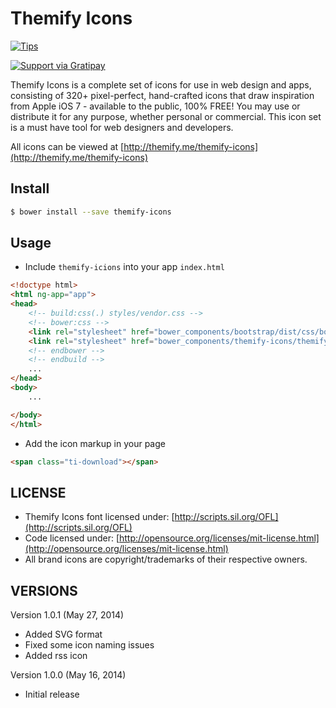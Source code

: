 Themify Icons
=============
[![Tips](https://img.shields.io/gratipay/lykmapipo.svg)](https://gratipay.com/lykmapipo/)

[![Support via Gratipay](https://cdn.rawgit.com/gratipay/gratipay-badge/2.3.0/dist/gratipay.svg)](https://gratipay.com/lykmapipo/)

Themify Icons is a complete set of icons for use in web design and apps, consisting of 320+ pixel-perfect, hand-crafted
icons that draw inspiration from Apple iOS 7 - available to the public, 100% FREE! You may use or distribute it for any
purpose, whether personal or commercial. This icon set is a must have tool for web designers and developers.

All icons can be viewed at [http://themify.me/themify-icons](http://themify.me/themify-icons)

## Install

```sh
$ bower install --save themify-icons
```

## Usage

- Include `themify-icions` into your app `index.html`

```html
<!doctype html>
<html ng-app="app">
<head>
    <!-- build:css(.) styles/vendor.css -->
    <!-- bower:css -->
    <link rel="stylesheet" href="bower_components/bootstrap/dist/css/bootstrap.css" />
    <link rel="stylesheet" href="bower_components/themify-icons/themify-icons.css" />
    <!-- endbower -->
    <!-- endbuild -->
    ...
</head>
<body>
    ...

</body>
</html>
```

- Add the icon markup in your page

```html
<span class="ti-download"></span>
```

## LICENSE

- Themify Icons font licensed under: [http://scripts.sil.org/OFL](http://scripts.sil.org/OFL)
- Code licensed
  under: [http://opensource.org/licenses/mit-license.html](http://opensource.org/licenses/mit-license.html)
- All brand icons are copyright/trademarks of their respective owners.

## VERSIONS

Version 1.0.1 (May 27, 2014)

- Added SVG format
- Fixed some icon naming issues
- Added rss icon

Version 1.0.0 (May 16, 2014)

- Initial release